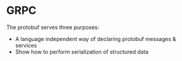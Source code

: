 # GRPC

The protobuf serves three purposes:
- A language independent way of declaring protobuf messages & services
- Show how to perform serialization of structured data